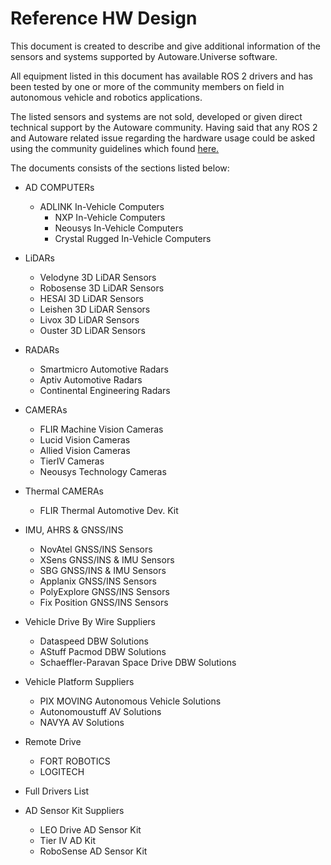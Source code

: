 # Reference HW Design

This document is created to describe and give additional information of the sensors and systems supported by Autoware.Universe software.

All equipment listed in this document has available ROS 2 drivers and has been tested by one or more of the community members on field in autonomous vehicle and robotics applications.

The listed sensors and systems are not sold, developed or given direct technical support by the Autoware community. Having said that any ROS 2 and Autoware related issue regarding the hardware usage could be asked using the community guidelines which found [here.](https://answers.ros.org/questions/ask/?tags=autoware)

The documents consists of the sections listed below:

- AD COMPUTERs

  - ADLINK In-Vehicle Computers
    - NXP In-Vehicle Computers
    - Neousys In-Vehicle Computers
    - Crystal Rugged In-Vehicle Computers

- LiDARs

  - Velodyne 3D LiDAR Sensors
  - Robosense 3D LiDAR Sensors
  - HESAI 3D LiDAR Sensors
  - Leishen 3D LiDAR Sensors
  - Livox 3D LiDAR Sensors
  - Ouster 3D LiDAR Sensors

- RADARs

  - Smartmicro Automotive Radars
  - Aptiv Automotive Radars
  - Continental Engineering Radars

- CAMERAs

  - FLIR Machine Vision Cameras
  - Lucid Vision Cameras
  - Allied Vision Cameras
  - TierIV Cameras
  - Neousys Technology Cameras

- Thermal CAMERAs

  - FLIR Thermal Automotive Dev. Kit

- IMU, AHRS & GNSS/INS

  - NovAtel GNSS/INS Sensors
  - XSens GNSS/INS & IMU Sensors
  - SBG GNSS/INS & IMU Sensors
  - Applanix GNSS/INS Sensors
  - PolyExplore GNSS/INS Sensors
  - Fix Position GNSS/INS Sensors

- Vehicle Drive By Wire Suppliers
  <!-- cspell: ignore Paravan -->

  - Dataspeed DBW Solutions
  - AStuff Pacmod DBW Solutions
  - Schaeffler-Paravan Space Drive DBW Solutions

- Vehicle Platform Suppliers

  - PIX MOVING Autonomous Vehicle Solutions
  - Autonomoustuff AV Solutions
  - NAVYA AV Solutions

- Remote Drive

  - FORT ROBOTICS
  - LOGITECH

- Full Drivers List

- AD Sensor Kit Suppliers

  - LEO Drive AD Sensor Kit
  - Tier IV AD Kit
  - RoboSense AD Sensor Kit
